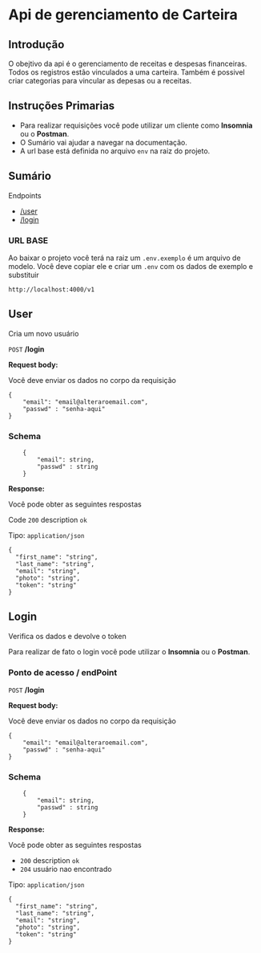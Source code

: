 # Api de gerenciamento de Carteira

## Introdução

O obejtivo da api é o gerenciamento de receitas e despesas financeiras. Todos os registros estão vinculados a uma carteira.
Também é possivel criar categorias para vincular as depesas ou a receitas.

## Instruções Primarias

-   Para realizar requisições você pode utilizar um cliente como **Insomnia** ou o **Postman**.
-   O Sumário vai ajudar a navegar na documentação.
-   A url base está definida no arquivo `env` na raiz do projeto.

## Sumário

Endpoints

-   [/user](#User)
-   [/login](#login)

### URL BASE

Ao baixar o projeto você terá na raiz um `.env.exemplo` é um arquivo de modelo. Você deve copiar ele e criar um `.env` com os dados de exemplo e substituir

```
http://localhost:4000/v1
```

## User

Cria um novo usuário

`POST` **/login**

**Request body:**

Você deve enviar os dados no corpo da requisição

```
{
    "email": "email@alteraroemail.com",
    "passwd" : "senha-aqui"
}
```

### Schema

```
    {
        "email": string,
        "passwd" : string
    }
```

**Response:**

Você pode obter as seguintes respostas

Code `200` description `ok`

Tipo: `application/json`

```
{
  "first_name": "string",
  "last_name": "string",
  "email": "string",
  "photo": "string",
  "token": "string"
}
```

## Login

Verifica os dados e devolve o token

Para realizar de fato o login você pode utilizar o **Insomnia** ou o **Postman**.

### Ponto de acesso / endPoint

`POST` **/login**

**Request body:**

Você deve enviar os dados no corpo da requisição

```
{
    "email": "email@alteraroemail.com",
    "passwd" : "senha-aqui"
}
```

### Schema

```
    {
        "email": string,
        "passwd" : string
    }
```

**Response:**

Você pode obter as seguintes respostas

-   `200` description `ok`
-   `204` usuário nao encontrado

Tipo: `application/json`

```
{
  "first_name": "string",
  "last_name": "string",
  "email": "string",
  "photo": "string",
  "token": "string"
}
```
